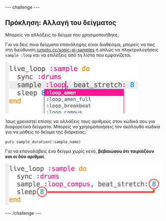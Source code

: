 \--- challenge \---

## Πρόκληση: Αλλαγή του δείγματος

Μπορείς να αλλάξεις το δείγμα που χρησιμοποιήθηκε;

Για να δεις ποια δείγματα επανάληψης είναι διαθέσιμα, μπορείς να πας στη διεύθυνση [jumpto.cc/sonic-pi-samples](http://jumpto.cc/sonic-pi-samples) ή απλώς να πληκτρολογήσεις `sample :loop` και να επιλέξεις από τη λίστα που εμφανίζεται.

![στιγμιότυπο οθόνης](images/dj-sample-choose.png)

Ίσως χρειαστεί επίσης να αλλάξεις τους αριθμούς στον κώδικά σου για διαφορετικά δείγματα. Μπορείς να χρησιμοποιήσεις τον ακόλουθο κώδικα για να μάθεις το δείγμα της διάρκειας:

`puts sample_duration(:sample_name)`

Για να επαναλάβεις ένα δείγμα χωρίς κενό, **βεβαιώσου ότι ταιριάζουν και οι δύο αριθμοί**.

![στιγμιότυπο οθόνης](images/dj-sample-numbers.png)

\--- /challenge \---